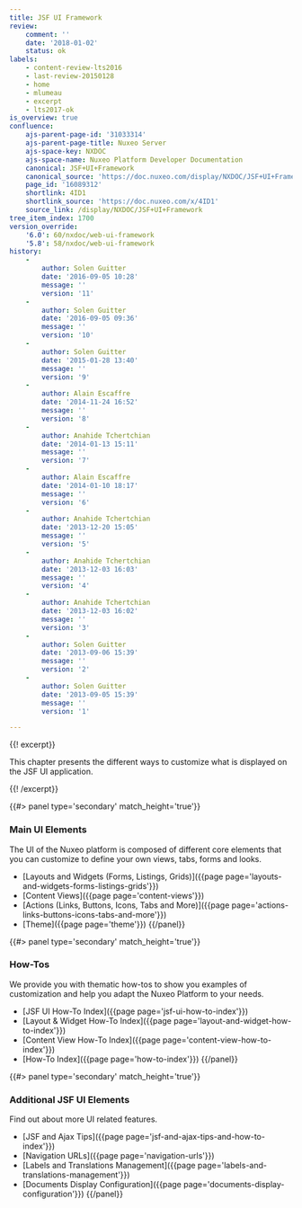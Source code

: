 ```yaml
---
title: JSF UI Framework
review:
    comment: ''
    date: '2018-01-02'
    status: ok
labels:
    - content-review-lts2016
    - last-review-20150128
    - home
    - mlumeau
    - excerpt
    - lts2017-ok
is_overview: true
confluence:
    ajs-parent-page-id: '31033314'
    ajs-parent-page-title: Nuxeo Server
    ajs-space-key: NXDOC
    ajs-space-name: Nuxeo Platform Developer Documentation
    canonical: JSF+UI+Framework
    canonical_source: 'https://doc.nuxeo.com/display/NXDOC/JSF+UI+Framework'
    page_id: '16089312'
    shortlink: 4ID1
    shortlink_source: 'https://doc.nuxeo.com/x/4ID1'
    source_link: /display/NXDOC/JSF+UI+Framework
tree_item_index: 1700
version_override:
    '6.0': 60/nxdoc/web-ui-framework
    '5.8': 58/nxdoc/web-ui-framework
history:
    -
        author: Solen Guitter
        date: '2016-09-05 10:28'
        message: ''
        version: '11'
    -
        author: Solen Guitter
        date: '2016-09-05 09:36'
        message: ''
        version: '10'
    -
        author: Solen Guitter
        date: '2015-01-28 13:40'
        message: ''
        version: '9'
    -
        author: Alain Escaffre
        date: '2014-11-24 16:52'
        message: ''
        version: '8'
    -
        author: Anahide Tchertchian
        date: '2014-01-13 15:11'
        message: ''
        version: '7'
    -
        author: Alain Escaffre
        date: '2014-01-10 18:17'
        message: ''
        version: '6'
    -
        author: Anahide Tchertchian
        date: '2013-12-20 15:05'
        message: ''
        version: '5'
    -
        author: Anahide Tchertchian
        date: '2013-12-03 16:03'
        message: ''
        version: '4'
    -
        author: Anahide Tchertchian
        date: '2013-12-03 16:02'
        message: ''
        version: '3'
    -
        author: Solen Guitter
        date: '2013-09-06 15:39'
        message: ''
        version: '2'
    -
        author: Solen Guitter
        date: '2013-09-05 15:39'
        message: ''
        version: '1'

---
```

{{! excerpt}}

This chapter presents the different ways to customize what is displayed on the JSF UI application.

{{! /excerpt}}
<div class="row" data-equalizer data-equalize-on="medium"><div class="column medium-6">{{#> panel type='secondary' match_height='true'}}

### Main UI Elements

The UI of the Nuxeo platform is composed of different core elements that you can customize to define your own views, tabs, forms and looks.

- [Layouts and Widgets (Forms, Listings, Grids)]({{page page='layouts-and-widgets-forms-listings-grids'}})
- [Content Views]({{page page='content-views'}})
- [Actions (Links, Buttons, Icons, Tabs and More)]({{page page='actions-links-buttons-icons-tabs-and-more'}})
- [Theme]({{page page='theme'}})
{{/panel}}</div><div class="column medium-6">{{#> panel type='secondary' match_height='true'}}

### How-Tos

We provide you with thematic how-tos to show you examples of customization and help you adapt the Nuxeo Platform to your needs.

- [JSF UI How-To Index]({{page page='jsf-ui-how-to-index'}})
- [Layout & Widget How-To Index]({{page page='layout-and-widget-how-to-index'}})
- [Content View How-To Index]({{page page='content-view-how-to-index'}})
- [How-To Index]({{page page='how-to-index'}})
{{/panel}}</div></div><div class="row" data-equalizer data-equalize-on="medium"><div class="column medium-6">{{#> panel type='secondary' match_height='true'}}

### Additional JSF UI Elements

Find out about more UI related features.

- [JSF and Ajax Tips]({{page page='jsf-and-ajax-tips-and-how-to-index'}})
- [Navigation URLs]({{page page='navigation-urls'}})
- [Labels and Translations Management]({{page page='labels-and-translations-management'}})
- [Documents Display Configuration]({{page page='documents-display-configuration'}})
{{/panel}}</div><div class="column medium-6">

</div></div>
